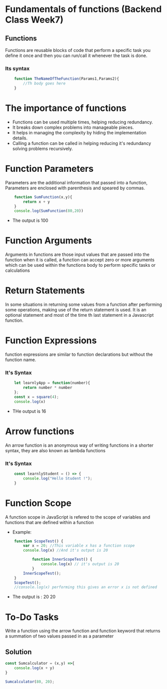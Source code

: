 # Fundamentals of functions (Backend Class Week7)

## Functions
Functions are reusable blocks of code that perform a specific task you define it once and then you can run/call it whenever the task is done.

### Its syntax
```javascript
    function TheNameOfTheFunction(Params1,Params2){
        //Th body goes here
    }
```

# The importance of functions
- Functions can be used multiple times, helping reducing redundancy.
- It breaks down complex problems into manageable pieces.
- It helps in managing the complexity by hiding the implementation details.
- Calling a function can be called in helping reducing it's redundancy solving problems recursively.

# Function Parameters
 Parameters are the additional information that passed into a function,  Parameters are enclosed with parenthesis and speared by commas.
```javascript
    function SumFunction(x,y){
        return x + y
    }
    console.log(SumFunction(80,20))
```
- The output is 100

# Function Arguments
Arguments in functions are those input values that are passed into the function when it is called, a function can accept zero or more arguments which can be used within the functions body to perform specific tasks or calculations

# Return Statements
In some situations in returning some values from a function after performing some operations, making use of the return statement is used. It is an optional statement and most of the time th last statement in a Javascript function.

# Function Expressions 
function expressions are similar to function declarations but without the function name.

### It's Syntax
```javascript
    let learnlyApp = function(number){
        return number * number
    };
    const x = square(4);
    console.log(x)
```
- THe output is 16

# Arrow functions
An arrow function is an anonymous way of writing functions in a shorter syntax, they are also known as lambda functions

### It's Syntax
```javascript
    const learnlyStudent = () => {
        console.log("Hello Student !");
    }
```

# Function Scope
A function scope in JavaScript is refered to the scope of variables and functions that are defined within a function

- Example:
```javascript
    function ScopeTest() {
        var x = 20; //This variable x has a function scope
        console.log(x) //And it's output is 20

            function InnerScopeTest() {
                console.log(x) // it's output is 20
            }
        InnerScopeTest();
    }
    ScopeTest();
    //console.log(x) performing this gives an error x is not defined
```
- The output is :
20
20

# To-Do Tasks
Write a function using the arrow function and function keyword that returns a summation of two values passed in as a parameter
 
## Solution
```javascript
const Sumcalculator = (x,y) =>{
    console.log(x + y)
}

Sumcalculator(80, 20);
```
